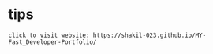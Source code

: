 # tips






    click to visit website: https://shakil-023.github.io/MY-Fast_Developer-Portfolio/
    
